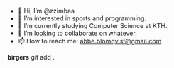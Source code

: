 - 👋 Hi, I’m @zzimbaa
- 👀 I’m interested in sports and programming.
- 🌱 I’m currently studying Computer Science at KTH.
- 💞️ I’m looking to collaborate on whatever.
- 📫 How to reach me: abbe.blomqvist@gmail.com

<!---
zzimbaa/zzimbaa is a ✨ special ✨ repository because its `README.md` (this file) appears on your GitHub profile.
You can click the Preview link to take a look at your changes.
--->
**birgers** git add .
